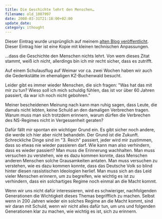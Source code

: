 ```yaml
---
title: Die Geschichte lehrt den Menschen…
filename: old_1087997
date: 2008-03-31T21:18:00+02:00
update_date:
category: ithought
---
```

Dieser Eintrag wurde ursprünglich auf meinem [alten Blog veröffentlicht](https://stu.blogger.de/stories/1087997/). Dieser Eintrag hier ist eine Kopie mit kleinen technischen Anpassungen.

…dass die Geschichte den Menschen nichts lehrt.
Von wem dieses Zitat stammt, weiß ich nicht, allerdings bin ich mir recht sicher, dass es zutrifft.

Auf einem Schulausflug auf Weimar vor ca. zwei Wochen haben wir auch die Gedenkstätte im ehemaligen KZ-Buchenwald besucht.

Leider gibt es immer wieder Menschen, die sich fragen: "Was hat das mit mir zu tun? Wieso soll ich mich schuldig fühlen, das ist vor über 60 Jahren passiert, da war ich noch nicht gebohren."

Meiner bescheidenen Meinung nach kann man ruhig sagen, dass Leute, die damals nicht lebten, keine Schuld an den damaligen Verbrechen tragen. Warum muss man sich trotzdem erinnern, warum dürfen die Verbrechen des NS-Regimes nicht in Vergessenheit geraten?

Dafür fällt mir spontan ein wichtiger Grund ein. Es gibt sicher noch andere, die werde ich hier aber nicht behandeln.
Der Grund ist die Zukunft. Schreckliche Dinge sind im "3. Reich" passiert, jeder wird mir zustimmen, dass so etwas nie wieder passieren darf. Wie kann man also verhindern, dass es wieder passiert? Man muss die Erinnerung wachhalten. Man muss versuchen zu verstehen, wie es dazu kommen konnte, dass Menschen anderen Menschen solche Grausamkeiten antaten. Man muss versuchen zu verstehen, wie es dazu kommen konnte, dass das Deutsche Volk so blind hinter diesen rassistischen Ideologien herlief. Man muss sich an das Leid vieler Menschen erinnern, um zu begreifen, wie wichtig es ist zu verhindern, dass ein solchartiges Regime noch einmal an die Macht kommt.

Wenn wir uns nicht dafür interessieren, wird es schwieriger, nachfolgenden Generationen die Wichtigkeit dieses Themas begrifflich zu machen. Selbst wenn in 200 Jahren wieder ein solches Regime an die Macht kommt, sind wir daran mit Schuld, wenn wir nicht alles dafür tun, um uns und folgenden Generationen klar zu machen, wie wichtig es ist, sich zu erinnern.
